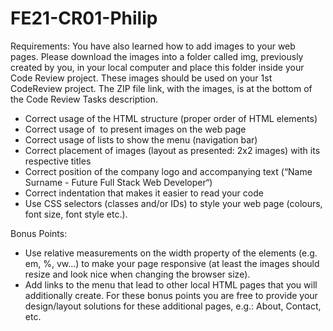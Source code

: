 # FE21-CR01-Philip
Requirements:
You have also learned how to add images to your web pages. Please download the images into a folder called img, previously created by you, in your local computer and place this folder inside your Code Review project. These images should be used on your 1st CodeReview project. The ZIP file link, with the images, is at the bottom of the Code Review Tasks description.

- Correct usage of the HTML structure (proper order of HTML elements)
- Correct usage of <img> to present images on the web page
- Correct usage of lists to show the menu (navigation bar)
- Correct placement of images (layout as presented: 2x2 images) with its respective titles
- Correct position of the company logo and accompanying text (“Name Surname - Future Full Stack Web Developer“)
- Correct indentation that makes it easier to read your code
- Use CSS selectors (classes and/or IDs) to style your web page (colours, font size, font style etc.).

 

Bonus Points:
- Use relative measurements on the width property of the elements (e.g. em, %, vw...) to make your page responsive (at least the images should resize and look nice when changing the browser size).
- Add links to the menu that lead to other local HTML pages that you will additionally create. For these bonus points you are free to provide your design/layout solutions for these additional pages, e.g.: About, Contact, etc.
